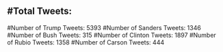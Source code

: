 #Total Tweets:  
---
#Number of Trump Tweets: 5393
#Number of Sanders Tweets: 1346
#Number of Bush Tweets: 315
#Number of Clinton Tweets: 1897
#Number of Rubio Tweets: 1358
#Number of Carson Tweets: 444
